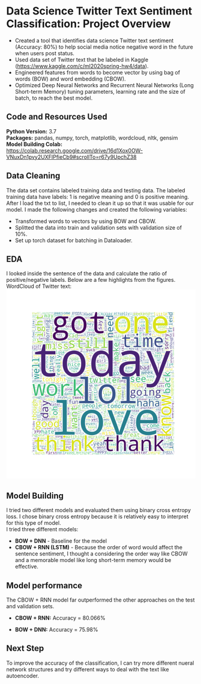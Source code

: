 # Data Science Twitter Text Sentiment Classification: Project Overview
* Created a tool that identifies data science Twitter text sentiment (Accuracy: 80%) to help social media notice negative word in the future when users post status.
* Used data set of Twitter text that be labeled in Kaggle (https://www.kaggle.com/c/ml2020spring-hw4/data). 
* Engineered features from words to become vector by using bag of words (BOW) and word embedding (CBOW).
* Optimized Deep Neural Networks and Recurrent Neural Networks (Long Short-term Memory) tuning parameters, learning rate and the size of batch, to reach the best model.

## Code and Resources Used
**Python Version:** 3.7  
**Packages:** pandas, numpy, torch, matplotlib, wordcloud, nltk, gensim    
**Model Building Colab:** https://colab.research.google.com/drive/16d1Xox0OW-VNuxDn1pvy2UXFIPfieCb9#scrollTo=r67y9UpchZ38        

## Data Cleaning
The data set contains labeled training data and testing data. The labeled training data have labels: 1 is negative meaning and 0 is positive meaning. After I load the txt to list, I needed to clean it up so that it was usable for our model. I made the following changes and created the following variables:
* Transformed words to vectors by using BOW and CBOW.
* Splitted the data into train and validation sets with validation size of 10%.
* Set up torch dataset for batching in Dataloader.

## EDA
I looked inside the sentence of the data and calculate the ratio of positive/negative labels. Below are a few highlights from the figures.
WordCloud of Twitter text:
![alt text](https://github.com/ILing82816/ds_twitter_proj/blob/master/word_cloud.png "wordcloud")    

## Model Building
I tried two different models and evaluated them using binary cross entropy loss. I chose binary cross entropy because it is relatively easy to interpret for this type of model.  
I tried three different models:  
* **BOW + DNN** - Baseline for the model
* **CBOW + RNN (LSTM)** - Because the order of word would affect the sentence sentiment, I thought a considering the order way like CBOW and a memorable model like long short-term memory would be effective. 

## Model performance
The CBOW + RNN model far outperformed the other approaches on the test and validation sets.
* **CBOW + RNN:** Accuracy = 80.066% 

* **BOW + DNN:** Accuracy = 75.98%

## Next Step
To improve the accuracy of the classification, I can try more different nueral network structures and try different ways to deal with the text like autoencoder.
